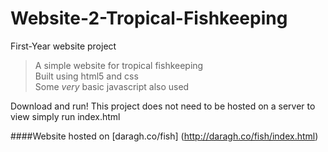 # Website-2-Tropical-Fishkeeping
First-Year website project
> A simple website for tropical fishkeeping  
> Built using html5 and css  
> Some *very* basic javascript also used  

Download and run!
This project does not need to be hosted on a server
to view simply run index.html

####Website hosted on [daragh.co/fish] (http://daragh.co/fish/index.html)

